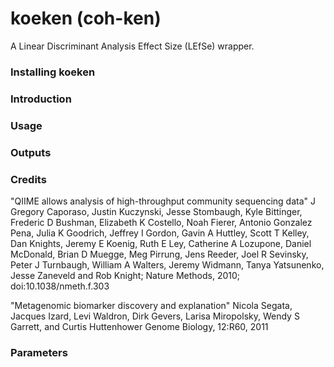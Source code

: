 # koeken (coh-ken)
A Linear Discriminant Analysis Effect Size (LEfSe) wrapper.  

### Installing koeken

### Introduction

### Usage

### Outputs

### Credits
"QIIME allows analysis of high-throughput community sequencing data"
J Gregory Caporaso, Justin Kuczynski, Jesse Stombaugh, Kyle Bittinger, Frederic D Bushman, Elizabeth K Costello, Noah Fierer, Antonio Gonzalez Pena, Julia K Goodrich, Jeffrey I Gordon, Gavin A Huttley, Scott T Kelley, Dan Knights, Jeremy E Koenig, Ruth E Ley, Catherine A Lozupone, Daniel McDonald, Brian D Muegge, Meg Pirrung, Jens Reeder, Joel R Sevinsky, Peter J Turnbaugh, William A Walters, Jeremy Widmann, Tanya Yatsunenko, Jesse Zaneveld and Rob Knight; Nature Methods, 2010; doi:10.1038/nmeth.f.303  

"Metagenomic biomarker discovery and explanation"
Nicola Segata, Jacques Izard, Levi Waldron, Dirk Gevers, Larisa Miropolsky, Wendy S Garrett, and Curtis Huttenhower Genome Biology, 12:R60, 2011  

### Parameters
